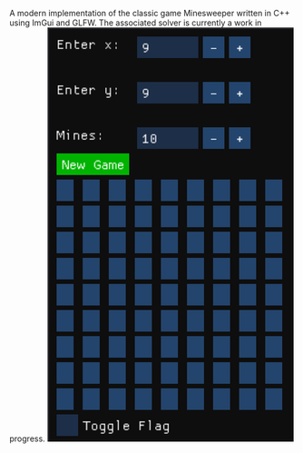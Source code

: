 A modern implementation of the classic game Minesweeper written in C++ using ImGui and GLFW. The associated solver is currently a work in progress.
![Starting Board](README/Example%20Screenshots/MinesweeperScreenshot1.png)
